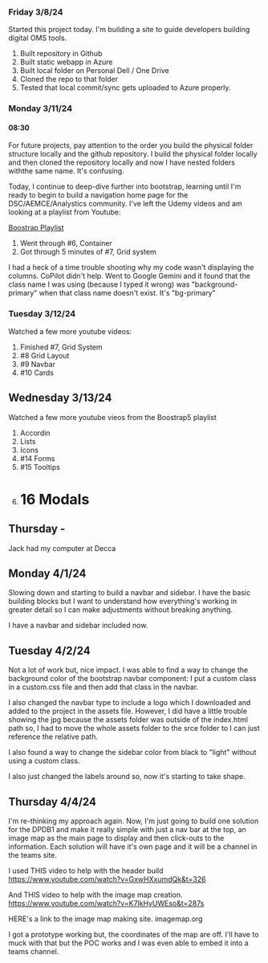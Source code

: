 ### Friday 3/8/24
Started this project today. I'm building a site to guide developers building digital OMS tools.

1. Built repository in Github
2. Built static webapp in Azure
3. Built local folder on Personal Dell / One Drive
4. Cloned the repo to that folder
5. Tested that local commit/sync gets uploaded to Azure properly.

### Monday 3/11/24
#### 08:30
For future projects, pay attention to the order you build the physical folder structure locally and the github repository. I build the physical folder locally and then cloned the repository locally and now I have nested folders withthe same name. It's confusing.

Today, I continue to deep-dive further into bootstrap, learning until I'm ready to begin to build a navigation home page for the DSC/AEMCE/Analystics community. I've left the Udemy videos and am looking at a playlist from Youtube: 

[Boostrap Playlist](https://www.youtube.com/watch?v=irfbn103AzE&list=PL4cUxeGkcC9joIM91nLzd_qaH_AimmdAR&index=7)

1. Went through #6, Container
2. Got through 5 minutes of #7, Grid system

I had a heck of a time trouble shooting why my code wasn't displaying the columns. CoPilot didn't help. Went to Google Gemini and it found that the class name I was using (because I typed it wrong) was "background-primary" when that class name doesn't exist. It's "bg-primary"

### Tuesday 3/12/24
Watched a few more youtube videos:

1. Finished #7, Grid System
2. #8 Grid Layout
3. #9 Navbar
4. #10 Cards

## Wednesday 3/13/24
Watched a few more youtube vieos from the Boostrap5 playlist

1. Accordin
2. Lists
3. Icons
1. #14 Forms
2. #15 Tooltips
3. # 16 Modals

## Thursday - 
Jack had my computer at Decca

## Monday 4/1/24
Slowing down and starting to build a navbar and sidebar. I have the basic building blocks but I want to understand how everything's working in greater detail so I can make adjustments without breaking anything.

I have a navbar and sidebar included now.

## Tuesday 4/2/24
Not a lot of work but, nice impact. I was able to find a way to change the background color of the bootstrap navbar component: I put a custom class in a custom.css file and then add that class in the navbar. 

I also changed the navbar type to include a logo which I downloaded and added to the project in the assets file. However, I did have a little trouble showing the jpg because the assets folder was outside of the index.html path so, I had to move the whole assets folder to the srce folder to I can just reference the relative path.

I also found a way to change the sidebar color from black to "light" without using a custom class.

I also just changed the labels around so, now it's starting to take shape.

## Thursday 4/4/24
I'm re-thinking my approach again. Now, I'm just going to build one solution for the DPDB1 and make it really simple with just a nav bar at the top, an image map as the main page to display and then click-outs to the information. Each solution will have it's own page and it will be a channel in the teams site.

I used THIS video to help with the header build
https://www.youtube.com/watch?v=GxwHXxumdQk&t=326

And THIS video to help with the image map creation.
https://www.youtube.com/watch?v=K7lkHyUWEso&t=287s

HERE's a link to the image map making site.
imagemap.org

I got a prototype working but, the coordinates of the map are off. I'll have to muck with that but the POC works and I was even able to embed it into a teams channel.


